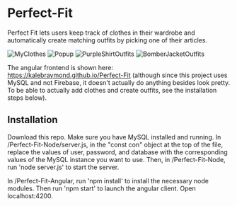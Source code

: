 # Perfect-Fit

Perfect Fit lets users keep track of clothes in their wardrobe and automatically create matching outfits by picking one of their articles.  

![MyClothes](https://i.imgur.com/kvIRQRJ.png)
![Popup](https://i.imgur.com/G7V832L.png)
![PurpleShirtOutfits](https://i.imgur.com/gLda71w.png)
![BomberJacketOutfits](https://i.imgur.com/QNkltZa.png)

The angular frontend is shown here: https://kalebraymond.github.io/Perfect-Fit (although since this project uses MySQL and not Firebase, it doesn't actually do anything besides look pretty. To be able to actually add clothes and create outfits, see the installation steps below).

## Installation

Download this repo. Make sure you have MySQL installed and running.  In /Perfect-Fit-Node/server.js, in the "const con" object at the top of the file, replace the values of user, password, and database with the corresponding values of the MySQL instance you want to use. Then, in /Perfect-Fit-Node, run 'node server.js' to start the server.

In /Perfect-Fit-Angular, run 'npm install' to install the necessary node modules. Then run 'npm start' to launch the angular client. Open localhost:4200.
